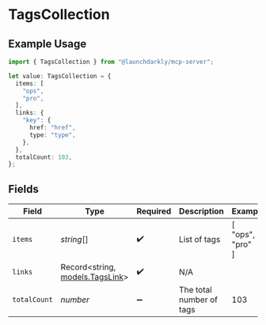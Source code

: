 # TagsCollection

## Example Usage

```typescript
import { TagsCollection } from "@launchdarkly/mcp-server";

let value: TagsCollection = {
  items: [
    "ops",
    "pro",
  ],
  links: {
    "key": {
      href: "href",
      type: "type",
    },
  },
  totalCount: 103,
};
```

## Fields

| Field                                                    | Type                                                     | Required                                                 | Description                                              | Example                                                  |
| -------------------------------------------------------- | -------------------------------------------------------- | -------------------------------------------------------- | -------------------------------------------------------- | -------------------------------------------------------- |
| `items`                                                  | *string*[]                                               | :heavy_check_mark:                                       | List of tags                                             | [<br/>"ops",<br/>"pro"<br/>]                             |
| `links`                                                  | Record<string, [models.TagsLink](../models/tagslink.md)> | :heavy_check_mark:                                       | N/A                                                      |                                                          |
| `totalCount`                                             | *number*                                                 | :heavy_minus_sign:                                       | The total number of tags                                 | 103                                                      |